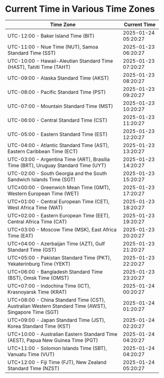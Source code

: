# Current Time in Various Time Zones

| Time Zone | Current Time |
|-----------|--------------|
| UTC-12:00 - Baker Island Time (BIT) | 2025-01-24 05:20:27 |
| UTC-11:00 - Niue Time (NUT), Samoa Standard Time (SST) | 2025-01-23 06:20:27 |
| UTC-10:00 - Hawaii-Aleutian Standard Time (HAST), Tahiti Time (TAHT) | 2025-01-23 07:20:27 |
| UTC-09:00 - Alaska Standard Time (AKST) | 2025-01-23 08:20:27 |
| UTC-08:00 - Pacific Standard Time (PST) | 2025-01-23 09:20:27 |
| UTC-07:00 - Mountain Standard Time (MST) | 2025-01-23 10:20:27 |
| UTC-06:00 - Central Standard Time (CST) | 2025-01-23 11:20:27 |
| UTC-05:00 - Eastern Standard Time (EST) | 2025-01-23 12:20:27 |
| UTC-04:00 - Atlantic Standard Time (AST), Eastern Caribbean Time (ECT) | 2025-01-23 13:20:27 |
| UTC-03:00 - Argentina Time (ART), Brasília Time (BRT), Uruguay Standard Time (UYT) | 2025-01-23 14:20:27 |
| UTC-02:00 - South Georgia and the South Sandwich Islands Time (SGT) | 2025-01-23 15:20:27 |
| UTC±00:00 - Greenwich Mean Time (GMT), Western European Time (WET) | 2025-01-23 17:20:27 |
| UTC+01:00 - Central European Time (CET), West Africa Time (WAT) | 2025-01-23 18:20:27 |
| UTC+02:00 - Eastern European Time (EET), Central Africa Time (CAT) | 2025-01-23 19:20:27 |
| UTC+03:00 - Moscow Time (MSK), East Africa Time (EAT) | 2025-01-23 20:20:27 |
| UTC+04:00 - Azerbaijan Time (AZT), Gulf Standard Time (GST) | 2025-01-23 21:20:27 |
| UTC+05:00 - Pakistan Standard Time (PKT), Yekaterinburg Time (YEKT) | 2025-01-23 22:20:27 |
| UTC+06:00 - Bangladesh Standard Time (BST), Omsk Time (OMST) | 2025-01-23 23:20:27 |
| UTC+07:00 - Indochina Time (ICT), Krasnoyarsk Time (KRAT) | 2025-01-24 00:20:27 |
| UTC+08:00 - China Standard Time (CST), Australian Western Standard Time (AWST), Singapore Time (SGT) | 2025-01-24 01:20:27 |
| UTC+09:00 - Japan Standard Time (JST), Korea Standard Time (KST) | 2025-01-24 02:20:27 |
| UTC+10:00 - Australian Eastern Standard Time (AEST), Papua New Guinea Time (PGT) | 2025-01-24 04:20:27 |
| UTC+11:00 - Solomon Islands Time (SBT), Vanuatu Time (VUT) | 2025-01-24 04:20:27 |
| UTC+12:00 - Fiji Time (FJT), New Zealand Standard Time (NZST) | 2025-01-24 05:20:27 |
